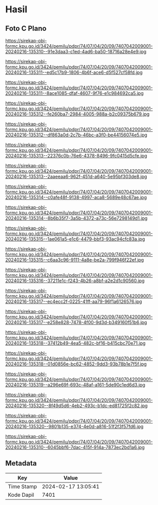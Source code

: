 # Hasil

## Foto C Plano

https://sirekap-obj-formc.kpu.go.id/3424/pemilu/pdpr/74/07/04/20/09/7407042009001-20240216-135310--91e3daa3-c1ed-4ad6-ba50-18716a28e4e9.jpg

https://sirekap-obj-formc.kpu.go.id/3424/pemilu/pdpr/74/07/04/20/09/7407042009001-20240216-135311--ed5c17b9-1806-4b6f-ace6-d5f527cf58fd.jpg

https://sirekap-obj-formc.kpu.go.id/3424/pemilu/pdpr/74/07/04/20/09/7407042009001-20240216-135311--8ace1085-dfaf-4607-9f76-e1c984692ca5.jpg

https://sirekap-obj-formc.kpu.go.id/3424/pemilu/pdpr/74/07/04/20/09/7407042009001-20240216-135312--fe260ba7-2984-4005-988a-b2c09375b679.jpg

https://sirekap-obj-formc.kpu.go.id/3424/pemilu/pdpr/74/07/04/20/09/7407042009001-20240216-135312--df863a0d-2c7b-46bc-a3f0-be44156074e5.jpg

https://sirekap-obj-formc.kpu.go.id/3424/pemilu/pdpr/74/07/04/20/09/7407042009001-20240216-135313--22376c0b-76e6-4378-8496-9fc0415d5cfe.jpg

https://sirekap-obj-formc.kpu.go.id/3424/pemilu/pdpr/74/07/04/20/09/7407042009001-20240216-135313--2aaeeaa6-962f-451d-a640-5e95bf303de8.jpg

https://sirekap-obj-formc.kpu.go.id/3424/pemilu/pdpr/74/07/04/20/09/7407042009001-20240216-135314--c0afe48f-9138-4997-aca8-5689e48c67ae.jpg

https://sirekap-obj-formc.kpu.go.id/3424/pemilu/pdpr/74/07/04/20/09/7407042009001-20240216-135314--8b6b35f7-3a5b-4372-a73c-56e7298149d1.jpg

https://sirekap-obj-formc.kpu.go.id/3424/pemilu/pdpr/74/07/04/20/09/7407042009001-20240216-135315--1ae061a5-e1c6-4479-bbf3-93ac94cfc83a.jpg

https://sirekap-obj-formc.kpu.go.id/3424/pemilu/pdpr/74/07/04/20/09/7407042009001-20240216-135315--c6aa3c96-9111-4a8e-be2a-799f946f22ef.jpg

https://sirekap-obj-formc.kpu.go.id/3424/pemilu/pdpr/74/07/04/20/09/7407042009001-20240216-135316--37211e1c-f243-4b26-a8bf-a2e2d1c90560.jpg

https://sirekap-obj-formc.kpu.go.id/3424/pemilu/pdpr/74/07/04/20/09/7407042009001-20240216-135317--ec4ecc2f-0225-41ff-aa79-96f1a6126576.jpg

https://sirekap-obj-formc.kpu.go.id/3424/pemilu/pdpr/74/07/04/20/09/7407042009001-20240216-135317--e258e828-7478-4f00-9d3d-b349160f51b6.jpg

https://sirekap-obj-formc.kpu.go.id/3424/pemilu/pdpr/74/07/04/20/09/7407042009001-20240216-135318--37412b49-4ea5-482c-bf16-b415cbc70e71.jpg

https://sirekap-obj-formc.kpu.go.id/3424/pemilu/pdpr/74/07/04/20/09/7407042009001-20240216-135318--01d0856e-bc62-4852-9dd3-93b78b1e7f5f.jpg

https://sirekap-obj-formc.kpu.go.id/3424/pemilu/pdpr/74/07/04/20/09/7407042009001-20240216-135319--a296e69f-693c-48af-a161-5de90c1ed6d3.jpg

https://sirekap-obj-formc.kpu.go.id/3424/pemilu/pdpr/74/07/04/20/09/7407042009001-20240216-135320--8f49d5d6-4eb2-493c-b1dc-ed81725f2c82.jpg

https://sirekap-obj-formc.kpu.go.id/3424/pemilu/pdpr/74/07/04/20/09/7407042009001-20240216-135320--9801b135-e374-4e0d-a816-51f2f3f57fd6.jpg

https://sirekap-obj-formc.kpu.go.id/3424/pemilu/pdpr/74/07/04/20/09/7407042009001-20240216-135310--6045bbf6-7dac-415f-914a-7873ec2bd1a6.jpg


## Metadata

| Key        | Value               |
| ---------- | ------------------- |
| Time Stamp | 2024-02-17 13:05:41 |
| Kode Dapil | 7401                |



